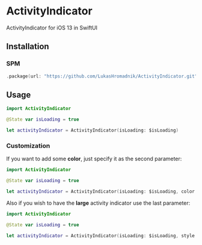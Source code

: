 # ActivityIndicator

ActivityIndicator for iOS 13 in SwiftUI

## Installation

### SPM

```swift
.package(url: "https://github.com/LukasHromadnik/ActivityIndicator.git", .upToNextMajor(from: "1.0.0"))
```

## Usage

```swift
import ActivityIndicator

@State var isLoading = true

let activityIndicator = ActivityIndicator(isLoading: $isLoading)
```

### Customization

If you want to add some **color**, just specify it as the second parameter:

```swift
import ActivityIndicator

@State var isLoading = true

let activityIndicator = ActivityIndicator(isLoading: $isLoading, color: .red)
```

Also if you wish to have the **large** activity indicator use the last parameter:

```swift
import ActivityIndicator

@State var isLoading = true

let activityIndicator = ActivityIndicator(isLoading: $isLoading, style: .large)
```
